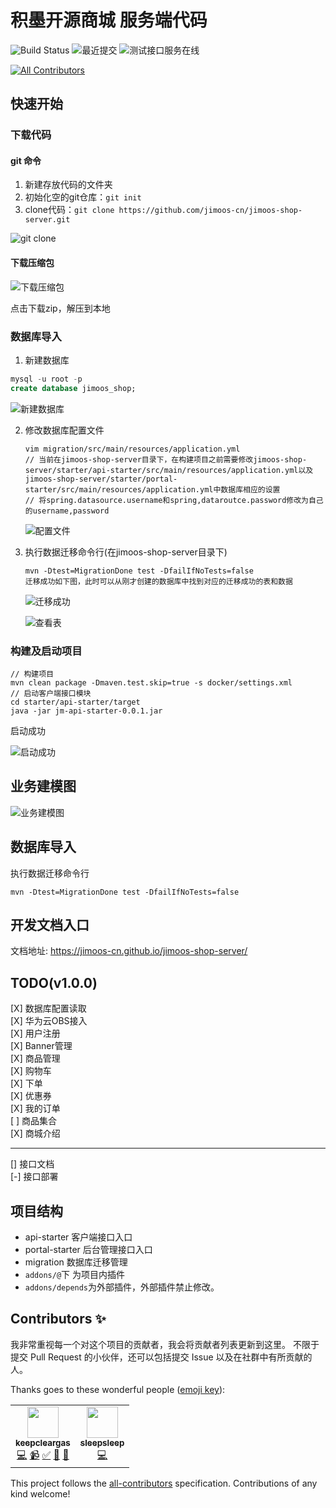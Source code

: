 # 积墨开源商城 服务端代码

![Build Status](https://github.com/jimoos-cn/jimoos-shop-server/workflows/Java%20CI%20with%20Maven/badge.svg)
![最近提交](https://img.shields.io/github/last-commit/jimoos-cn/jimoos-shop-server)
![测试接口服务在线](https://img.shields.io/website?down_message=%E4%B8%8D%E5%9C%A8%E7%BA%BF&label=%E6%B5%8B%E8%AF%95API%E6%9C%8D%E5%8A%A1&url=http%3A%2F%2F150.158.189.200%3A9000%2Fv1%2Fpings)
<!-- ALL-CONTRIBUTORS-BADGE:START - Do not remove or modify this section -->
[![All Contributors](https://img.shields.io/badge/all_contributors-2-orange.svg?style=flat-square)](#contributors-)
<!-- ALL-CONTRIBUTORS-BADGE:END -->

## 快速开始

### 下载代码

#### git 命令

1. 新建存放代码的文件夹
2. 初始化空的git仓库：`git init`
3. clone代码：`git clone https://github.com/jimoos-cn/jimoos-shop-server.git`

![git clone](docs/_media/git_clone.png)

#### 下载压缩包

![下载压缩包](docs/_media/download.png)



点击下载zip，解压到本地

### 数据库导入

1.  新建数据库

   ```sql
   mysql -u root -p 
   create database jimoos_shop;
   ```

   ![新建数据库](docs/_media/create_database.png)

2. 修改数据库配置文件

   ```shell
   vim migration/src/main/resources/application.yml  
   // 当前在jimoos-shop-server目录下，在构建项目之前需要修改jimoos-shop-server/starter/api-starter/src/main/resources/application.yml以及jimoos-shop-server/starter/portal-starter/src/main/resources/application.yml中数据库相应的设置
   // 将spring.datasource.username和spring,dataroutce.password修改为自己的username,password
   ```

   ![配置文件](docs/_media/database_setting.png)

   

3. 执行数据迁移命令行(在jimoos-shop-server目录下)

   ```shell
   mvn -Dtest=MigrationDone test -DfailIfNoTests=false 
   迁移成功如下图，此时可以从刚才创建的数据库中找到对应的迁移成功的表和数据
   ```

   ![迁移成功](docs/_media/success_migration.png)

   ![查看表](docs/_media/tables.png)



### 构建及启动项目

```shell
// 构建项目
mvn clean package -Dmaven.test.skip=true -s docker/settings.xml 
// 启动客户端接口模块
cd starter/api-starter/target 
java -jar jm-api-starter-0.0.1.jar 
```

启动成功

![启动成功](docs/_media/success_started.png)

## 业务建模图

![业务建模图](docs/_media/model.jpg)

## 数据库导入

执行数据迁移命令行

`mvn -Dtest=MigrationDone test -DfailIfNoTests=false`

## 开发文档入口

文档地址: https://jimoos-cn.github.io/jimoos-shop-server/

## TODO(v1.0.0)

[X] 数据库配置读取     
[X] 华为云OBS接入    
[X] 用户注册    
[X] Banner管理    
[X] 商品管理    
[X] 购物车     
[X] 下单      
[X] 优惠券     
[X] 我的订单    
[ ] 商品集合  
[X] 商城介绍


----
[] 接口文档  
[-] 接口部署

## 项目结构

- api-starter 客户端接口入口
- portal-starter 后台管理接口入口
- migration 数据库迁移管理
- `addons/@`下 为项目内插件
- `addons/depends`为外部插件，外部插件禁止修改。

## Contributors ✨

我非常重视每一个对这个项目的贡献者，我会将贡献者列表更新到这里。
不限于提交 Pull Request 的小伙伴，还可以包括提交 Issue 以及在社群中有所贡献的人。

Thanks goes to these wonderful people ([emoji key](https://allcontributors.org/docs/en/emoji-key)):

<!-- ALL-CONTRIBUTORS-LIST:START - Do not remove or modify this section -->
<!-- prettier-ignore-start -->
<!-- markdownlint-disable -->
<table>
  <tr>
    <td align="center"><a href="https://github.com/keepcleargas"><img src="https://avatars.githubusercontent.com/u/1215177?v=4?s=50" width="50px;" alt=""/><br /><sub><b>keepcleargas</b></sub></a><br /><a href="https://github.com/jimoos/jimoos-shop-server/commits?author=keepcleargas" title="Code">💻</a> <a href="#video-keepcleargas" title="Videos">📹</a> <a href="#tutorial-keepcleargas" title="Tutorials">✅</a> <a href="#ideas-keepcleargas" title="Ideas, Planning, & Feedback">🤔</a> <a href="#maintenance-keepcleargas" title="Maintenance">🚧</a></td>
    <td align="center"><a href="https://github.com/suao123"><img src="https://avatars.githubusercontent.com/u/36814429?v=4?s=50" width="50px;" alt=""/><br /><sub><b>sleepsleep</b></sub></a><br /><a href="https://github.com/jimoos/jimoos-shop-server/commits?author=suao123" title="Code">💻</a></td>
  </tr>
</table>

<!-- markdownlint-restore -->
<!-- prettier-ignore-end -->

<!-- ALL-CONTRIBUTORS-LIST:END -->

This project follows the [all-contributors](https://github.com/all-contributors/all-contributors) specification. Contributions of any kind welcome!